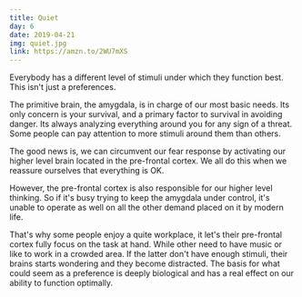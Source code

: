 ```yaml
---
title: Quiet
day: 6
date: 2019-04-21
img: quiet.jpg
link: https://amzn.to/2WU7mXS
---
```


Everybody has a different level of stimuli under which they function best. This
isn't just a preferences.

The primitive brain, the amygdala, is in charge of our most basic needs. Its
only concern is your survival, and a primary factor to survival in avoiding
danger. Its always analyzing everything around you for any sign of a threat.
Some people can pay attention to more stimuli around them than others.

The good news is, we can circumvent our fear response by activating our higher
level brain located in the pre-frontal cortex. We all do this when we reassure
ourselves that everything is OK.

However, the pre-frontal cortex is also responsible for our higher level
thinking. So if it's busy trying to keep the amygdala under control, it's unable
to operate as well on all the other demand placed on it by modern life.

That's why some people enjoy a quite workplace, it let's their pre-frontal
cortex fully focus on the task at hand. While other need to have music or like
to work in a crowded area. If the latter don't have enough stimuli, their brains
starts wondering and they become distracted. The basis for what could seem as a
preference is deeply biological and has a real effect on our ability to function
optimally.
